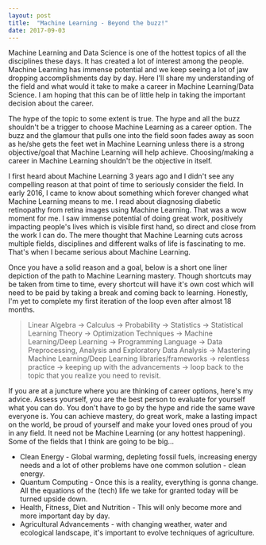 ```yaml
---
layout: post
title:  "Machine Learning - Beyond the buzz!"
date: 2017-09-03
---
```


Machine Learning and Data Science is one of the hottest topics of all the disciplines these days. It has created a lot of interest among the people. Machine Learning has immense potential and we keep seeing a lot of jaw dropping accomplishments day by day. Here I'll share my understanding of the field and what would it take to make a career in Machine Learning/Data Science. I am hoping that this can be of little help in taking the important decision about the career.

The hype of the topic to some extent is true. The hype and all the buzz shouldn't be a trigger to choose Machine Learning as a career option. The buzz and the glamour that pulls one into the field soon fades away as soon as he/she gets the feet wet in Machine Learning unless there is a strong objective/goal that Machine Learning will help achieve. Choosing/making a career in Machine Learning shouldn't be the objective in itself. 

I first heard about Machine Learning 3 years ago and I didn't see any compelling reason at that point of time to seriously consider the field. In early 2016, I came to know about something which forever changed what Machine Learning means to me. I read about diagnosing diabetic retinopathy from retina images using Machine Learning. That was a wow moment for me. I saw immense potential of doing great work, positively impacting people's lives which is visible first hand, so direct and close from the work I can do. The mere thought that Machine Learning cuts across multiple fields, disciplines and different walks of life is fascinating to me. That's when I became serious about Machine Learning. 

Once you have a solid reason and a goal, below is a short one liner depiction of the path to Machine Learning mastery. Though shortcuts may be taken from time to time, every shortcut will have it's own cost which will need to be paid by taking a break and coming back to learning. Honestly, I'm yet to complete my first iteration of the loop even after almost 18 months.

  > Linear Algebra -> Calculus -> Probability -> Statistics -> Statistical Learning Theory -> Optimization Techniques -> Machine Learning/Deep Learning -> Programming Language -> Data Preprocessing, Analysis and Exploratory Data Analysis -> Mastering Machine Learning/Deep Learning libraries/frameworks -> relentless practice -> keeping up with the advancements -> loop back to the topic that you realize you need to revisit.

If you are at a juncture where you are thinking of career options, here's my advice. Assess yourself, you are the best person to evaluate for yourself what you can do. You don't have to go by the hype and ride the same wave everyone is. You can achieve mastery, do great work, make a lasting impact on the world, be proud of yourself and make your loved ones proud of you in any field. It need not be Machine Learning (or any hottest happening). Some of the fields that I think are going to be big...
  * Clean Energy - Global warming, depleting fossil fuels, increasing energy needs and a lot of other problems have one common solution - clean energy.
  * Quantum Computing - Once this is a reality, everything is gonna change. All the equations of the (tech) life we take for granted today will be turned upside down. 
  * Health, Fitness, Diet and Nutrition - This will only become more and more important day by day.
  * Agricultural Advancements - with changing weather, water and ecological landscape, it's important to evolve techniques of agriculture.
